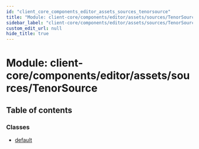 ```yaml
---
id: "client_core_components_editor_assets_sources_tenorsource"
title: "Module: client-core/components/editor/assets/sources/TenorSource"
sidebar_label: "client-core/components/editor/assets/sources/TenorSource"
custom_edit_url: null
hide_title: true
---
```


# Module: client-core/components/editor/assets/sources/TenorSource

## Table of contents

### Classes

- [default](../classes/client_core_components_editor_assets_sources_tenorsource.default.md)
